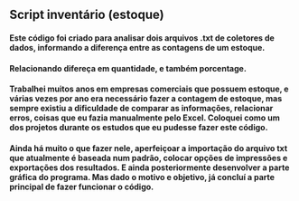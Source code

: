 ## Script inventário (estoque)

#### Este código foi criado para analisar dois arquivos .txt de coletores de dados, informando a diferença entre as contagens de um estoque.
#### Relacionando difereça em quantidade, e também porcentage.

#### Trabalhei muitos anos em empresas comerciais que possuem estoque, e várias vezes por ano era necessário fazer a contagem de estoque, mas sempre existiu a dificuldade de comparar as informações, relacionar erros, coisas que eu fazia manualmente pelo Excel. Coloquei como um dos projetos durante os estudos que eu pudesse fazer este código.

#### Ainda há muito o que fazer nele, aperfeiçoar a importação do arquivo txt que atualmente é baseada num padrão, colocar opções de impressões e exportações dos resultados. E ainda posteriormente desenvolver a parte gráfica do programa. Mas dado o motivo e objetivo, já concluí a parte principal de fazer funcionar o código.
